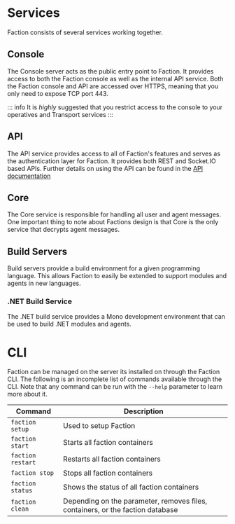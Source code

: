 # Services
Faction consists of several services working together. 

## Console
The Console server acts as the public entry point to Faction. It provides access to both the Faction console as well as the internal API service. Both the Faction console and API are accessed over HTTPS, meaning that you only need to expose TCP port 443.

::: info
It is *highly* suggested that you restrict access to the console to your operatives and Transport services
:::

## API
The API service provides access to all of Faction's features and serves as the authentication layer for Faction. It provides both REST and Socket.IO based APIs. Further details on using the API can be found in the [API documentation](/docs/api/)

## Core
The Core service is responsible for handling all user and agent messages. One important thing to note about Factions design is that Core is the only service that decrypts agent messages. 

## Build Servers
Build servers provide a build environment for a given programming language. This allows Faction to easily be extended to support modules and agents in new languages.

### .NET Build Service
The .NET build service  provides a Mono development environment that can be used to build .NET modules and agents.

# CLI
Faction can be managed on the server its installed on through the Faction CLI. The following is an incomplete list of commands available through the CLI. Note that any command can be run with the `--help` parameter to learn more about it.

|Command           | Description                                                                    |
|------------------|--------------------------------------------------------------------------------|
|`faction setup`   | Used to setup Faction                                                          |
|`faction start`   | Starts all faction containers                                                  |
|`faction restart` | Restarts all faction containers                                                |
|`faction stop`    | Stops all faction containers                                                   |
|`faction status`  | Shows the status of all faction containers                                     |
|`faction clean`   | Depending on the parameter, removes files, containers, or the faction database |


